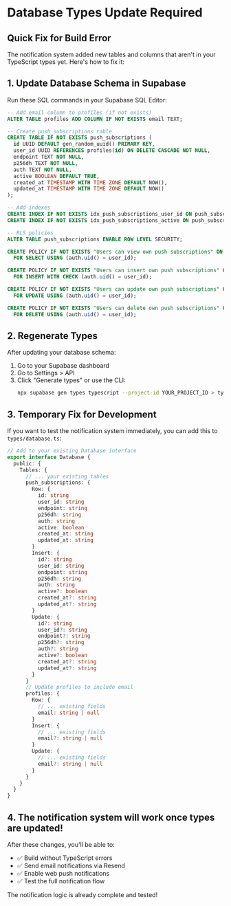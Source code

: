 # Database Types Update Required

## Quick Fix for Build Error

The notification system added new tables and columns that aren't in your TypeScript types yet. Here's how to fix it:

## 1. Update Database Schema in Supabase

Run these SQL commands in your Supabase SQL Editor:

```sql
-- Add email column to profiles (if not exists)
ALTER TABLE profiles ADD COLUMN IF NOT EXISTS email TEXT;

-- Create push_subscriptions table
CREATE TABLE IF NOT EXISTS push_subscriptions (
  id UUID DEFAULT gen_random_uuid() PRIMARY KEY,
  user_id UUID REFERENCES profiles(id) ON DELETE CASCADE NOT NULL,
  endpoint TEXT NOT NULL,
  p256dh TEXT NOT NULL,
  auth TEXT NOT NULL,
  active BOOLEAN DEFAULT TRUE,
  created_at TIMESTAMP WITH TIME ZONE DEFAULT NOW(),
  updated_at TIMESTAMP WITH TIME ZONE DEFAULT NOW()
);

-- Add indexes
CREATE INDEX IF NOT EXISTS idx_push_subscriptions_user_id ON push_subscriptions(user_id);
CREATE INDEX IF NOT EXISTS idx_push_subscriptions_active ON push_subscriptions(active);

-- RLS policies
ALTER TABLE push_subscriptions ENABLE ROW LEVEL SECURITY;

CREATE POLICY IF NOT EXISTS "Users can view own push subscriptions" ON push_subscriptions
  FOR SELECT USING (auth.uid() = user_id);

CREATE POLICY IF NOT EXISTS "Users can insert own push subscriptions" ON push_subscriptions
  FOR INSERT WITH CHECK (auth.uid() = user_id);

CREATE POLICY IF NOT EXISTS "Users can update own push subscriptions" ON push_subscriptions
  FOR UPDATE USING (auth.uid() = user_id);

CREATE POLICY IF NOT EXISTS "Users can delete own push subscriptions" ON push_subscriptions
  FOR DELETE USING (auth.uid() = user_id);
```

## 2. Regenerate Types

After updating your database schema:

1. Go to your Supabase dashboard
2. Go to Settings > API
3. Click "Generate types" or use the CLI:
   ```bash
   npx supabase gen types typescript --project-id YOUR_PROJECT_ID > types/database.ts
   ```

## 3. Temporary Fix for Development

If you want to test the notification system immediately, you can add this to `types/database.ts`:

```typescript
// Add to your existing Database interface
export interface Database {
  public: {
    Tables: {
      // ... your existing tables
      push_subscriptions: {
        Row: {
          id: string
          user_id: string
          endpoint: string
          p256dh: string
          auth: string
          active: boolean
          created_at: string
          updated_at: string
        }
        Insert: {
          id?: string
          user_id: string
          endpoint: string
          p256dh: string
          auth: string
          active?: boolean
          created_at?: string
          updated_at?: string
        }
        Update: {
          id?: string
          user_id?: string
          endpoint?: string
          p256dh?: string
          auth?: string
          active?: boolean
          created_at?: string
          updated_at?: string
        }
      }
      // Update profiles to include email
      profiles: {
        Row: {
          // ... existing fields
          email: string | null
        }
        Insert: {
          // ... existing fields
          email?: string | null
        }
        Update: {
          // ... existing fields
          email?: string | null
        }
      }
    }
  }
}
```

## 4. The notification system will work once types are updated!

After these changes, you'll be able to:
- ✅ Build without TypeScript errors
- ✅ Send email notifications via Resend
- ✅ Enable web push notifications
- ✅ Test the full notification flow

The notification logic is already complete and tested!
